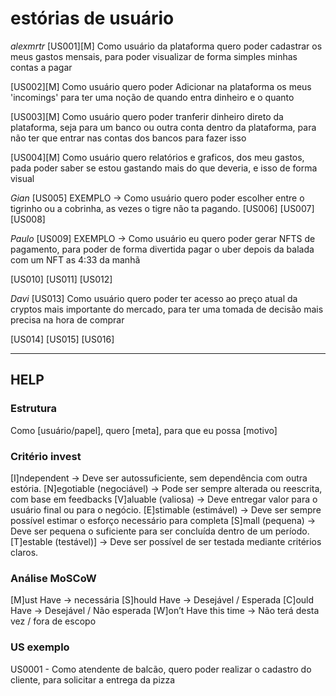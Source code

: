 # estórias de usuário

_alexmrtr_
[US001][M]
Como usuário da plataforma quero poder cadastrar os meus gastos mensais, para poder visualizar de forma simples minhas contas a pagar

[US002][M]
Como usuário quero poder Adicionar na plataforma os meus 'incomings' para ter uma noção de quando entra dinheiro e o quanto

[US003][M]
Como usuário quero poder tranferir dinheiro direto da plataforma, seja para um banco ou outra conta dentro da plataforma, para não ter que entrar nas contas dos bancos para fazer isso

[US004][M]
Como usuário quero relatórios e graficos, dos meu gastos, pada poder saber se estou gastando mais do que deveria, e isso de forma visual

_Gian_
[US005]
EXEMPLO -> Como usuário quero poder escolher entre o tigrinho ou a cobrinha, as vezes o tigre não ta pagando.
[US006]
[US007]
[US008]

_Paulo_
[US009]
EXEMPLO -> Como usuário eu quero poder gerar NFTS de pagamento, para poder de forma divertida pagar o uber depois da balada com um NFT as 4:33 da manhã

[US010]
[US011]
[US012]

_Davi_
[US013]
Como usuário quero poder ter acesso ao preço atual da cryptos mais importante do mercado, para ter uma tomada de decisão mais precisa na hora de comprar

[US014]
[US015]
[US016]


---

## HELP

### Estrutura
Como [usuário/papel], quero [meta], para que eu possa [motivo]

### Critério invest

[I]ndependent -> Deve ser autossuficiente, sem dependência com outra estória.
[N]egotiable (negociável) -> Pode ser sempre alterada ou reescrita, com base em feedbacks
[V]aluable (valiosa) -> Deve entregar valor para o usuário final ou para o negócio.
[E]stimable (estimável) -> Deve ser sempre possível estimar o esforço necessário para completa
[S]mall (pequena) -> Deve ser pequena o suficiente para ser concluída dentro de um período.
[T]estable (testável)] -> Deve ser possível de ser testada mediante critérios claros.

### Análise MoSCoW

[M]ust Have -> necessária
[S]hould Have -> Desejável / Esperada
[C]ould Have -> Desejável / Não esperada
[W]on’t Have this time -> Não terá desta vez / fora de escopo

### US exemplo

US0001 - Como atendente de balcão, quero poder realizar o cadastro do cliente, para solicitar a entrega da pizza 

